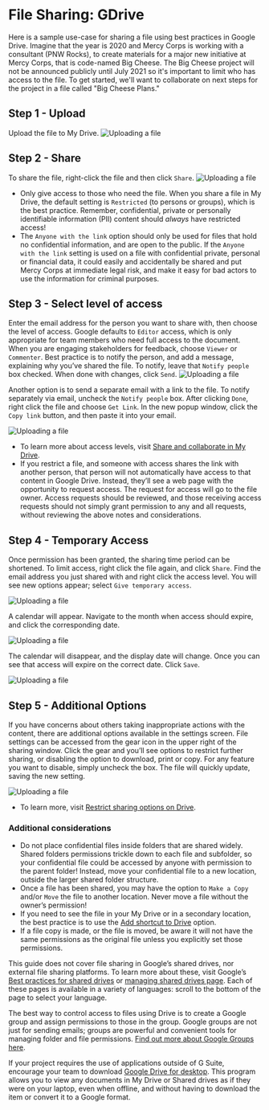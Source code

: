 # File Sharing: GDrive
Here is a sample use-case for sharing a file using best practices in Google Drive. Imagine that the year is 2020 and Mercy Corps is working with a consultant (PNW Rocks), to create materials for a major new initiative at Mercy Corps, that is code-named Big Cheese. The Big Cheese project will not be announced publicly until July 2021 so it's important to limit who has access to the file. To get started, we'll want to collaborate on next steps for the project in a file called "Big Cheese Plans."

## Step 1 - Upload
Upload the file to My Drive.
![Uploading a file](images/Filesharing_Gdrive_Step1.png)

## Step 2 - Share
To share the file, right-click the file and then click `Share`.
![Uploading a file](images/Filesharing_Gdrive_Step2.png)
  - Only give access to those who need the file. When you share a file in My Drive, the default setting is `Restricted` (to persons or groups), which is the best practice. Remember, confidential, private or personally identifiable information (PII) content should *always* have restricted access!
  - The `Anyone with the link` option should only be used for files that hold no confidential information, and are open to the public. If the `Anyone with the link` setting is used on a file with confidential private, personal or financial data, it could easily and accidentally be shared and put Mercy Corps at immediate legal risk, and make it easy for bad actors to use the information for criminal purposes.

## Step 3 - Select level of access
Enter the email address for the person you want to share with, then choose the level of access. Google defaults to `Editor` access, which is only appropriate for team members who need full access to the document. When you are engaging stakeholders for feedback, choose `Viewer` or `Commenter`. Best practice is to notify the person, and add a message, explaining why you’ve shared the file. To notify, leave that `Notify people` box checked. When done with changes, click `Send`.
![Uploading a file](images/Filesharing_Gdrive_Step3a.png)

Another option is to send a separate email with a link to the file. To notify separately via email, uncheck the `Notify people` box. After clicking `Done`,  right click the file and choose `Get Link`. In the new popup window, click the `Copy link` button, and then paste it into your email.

![Uploading a file](images/Filesharing_Gdrive_Step3b.png)

- To learn more about access levels, visit [Share and collaborate in My Drive](https://support.google.com/a/users/answer/9310248?hl=en).
- If you restrict a file, and someone with access shares the link with another person, that person will not automatically have access to that content in Google Drive. Instead, they’ll see a web page with the opportunity to request access. The request for access will go to the file owner. Access requests should be reviewed, and those receiving access requests should not simply grant permission to any and all requests, without reviewing the above notes and considerations.

## Step 4 - Temporary Access
Once permission has been granted, the sharing time period can be shortened. To limit access, right click the file again, and click `Share`. Find the email address you just shared with and right click the access level. You will see new options appear; select `Give temporary access`.

![Uploading a file](images/Filesharing_Gdrive_Step4.png)

A calendar will appear. Navigate to the month when access should expire, and click the corresponding date.

![Uploading a file](images/Filesharing_Gdrive_Step5.png)

The calendar will disappear, and the display date will change. Once you can see that access will expire on the correct date. Click `Save`.

![Uploading a file](images/Filesharing_Gdrive_Step6.png)

## Step 5 - Additional Options
If you have concerns about others taking inappropriate actions with the content, there are additional options available in the settings screen. File settings can be accessed from the gear icon in the upper right of the sharing window. Click the gear and you’ll see options to restrict further sharing, or disabling the option to download, print or copy. For any feature you want to disable, simply uncheck the box. The file will quickly update, saving the new setting.

![Uploading a file](images/Filesharing_Gdrive_Step7.png)
- To learn more, visit [Restrict sharing options on Drive](https://support.google.com/a/users/answer/9308868?hl=en).

### Additional considerations
  - Do not place confidential files inside folders that are shared widely. Shared folders permissions trickle down to each file and subfolder, so your confidential file could be accessed by anyone with permission to the parent folder! Instead, move your confidential file to a new location, outside the larger shared folder structure.
  - Once a file has been shared, you may have the option to `Make a Copy` and/or `Move` the file to another location. Never move a file without the owner’s permission!
  - If you need to see the file in your My Drive or in a secondary location, the best practice is to use the [Add shortcut to Drive](https://support.google.com/drive/answer/9700156?hl=en&co=GENIE.Platform%3DDesktop) option.
  - If a file copy is made, or the file is moved, be aware it will not have the same permissions as the original file unless you explicitly set those permissions.

This guide does not cover file sharing in Google’s shared drives, nor external file sharing platforms. To learn more about these, visit Google’s [Best practices for shared drives](https://support.google.com/a/users/answer/9310352?hl=en) or [managing shared drives page](https://support.google.com/a/topic/7337266?hl=en&ref_topic=2490075). Each of these pages is available in a variety of languages: scroll to the bottom of the page to select your language.

The best way to control access to files using Drive is to create a Google group and assign permissions to those in the group. Google groups are not just for sending emails; groups are powerful and convenient tools for managing folder and file permissions. [Find out more about Google Groups here](https://support.google.com/groups/?hl=en#topic=9216).

If your project requires the use of applications outside of G Suite, encourage your team to download [Google Drive for desktop](https://support.google.com/drive/answer/7329379?hl=en). This program allows you to view any documents in My Drive or Shared drives as if they were on your laptop, even when offline, and without having to download the item or convert it to a Google format.
